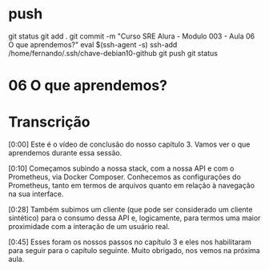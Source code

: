 

# ##############################################################################################################################################################
# ##############################################################################################################################################################
# ##############################################################################################################################################################
# ##############################################################################################################################################################
# push

git status
git add .
git commit -m "Curso SRE Alura - Modulo 003 - Aula 06 O que aprendemos?"
eval $(ssh-agent -s)
ssh-add /home/fernando/.ssh/chave-debian10-github
git push
git status




# ##############################################################################################################################################################
# ##############################################################################################################################################################
# ##############################################################################################################################################################
# ##############################################################################################################################################################
# 06 O que aprendemos?


# Transcrição
[0:00] Este é o vídeo de conclusão do nosso capítulo 3. Vamos ver o que aprendemos durante essa sessão.

[0:10] Começamos subindo a nossa stack, com a nossa API e com o Prometheus, via Docker Composer. Conhecemos as configurações do Prometheus, tanto em termos de arquivos quanto em relação à navegação na sua interface.

[0:28] Também subimos um cliente (que pode ser considerado um cliente sintético) para o consumo dessa API e, logicamente, para termos uma maior proximidade com a interação de um usuário real.

[0:45] Esses foram os nossos passos no capítulo 3 e eles nos habilitaram para seguir para o capítulo seguinte. Muito obrigado, nos vemos na próxima aula.